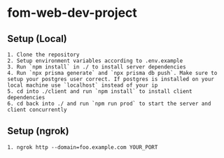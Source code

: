 # fom-web-dev-project
 
## Setup (Local)
    1. Clone the repository
    2. Setup environment variables according to .env.example
    3. Run `npm install` in ./ to install server dependencies
    4. Run `npx prisma generate` and `npx prisma db push`. Make sure to setup your postgres user correct. If postgres is installed on your local machine use `localhost` instead of your ip
    5. cd into ./client and run `npm install` to install client dependencies
    6. cd back into ./ and run `npm run prod` to start the server and client concurrently

## Setup (ngrok)
    1. ngrok http --domain=foo.example.com YOUR_PORT
    